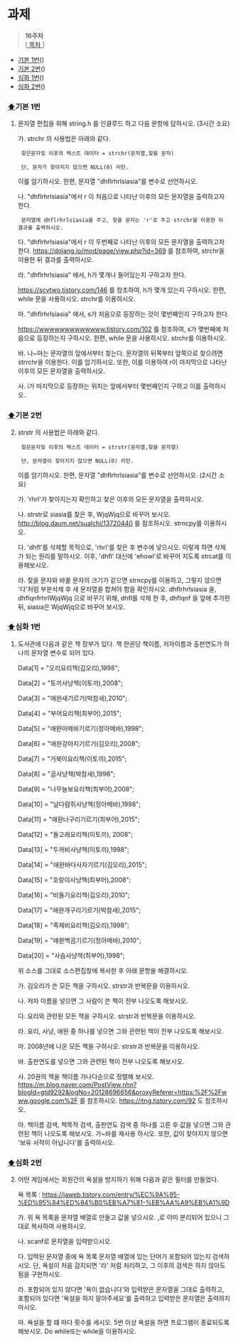 # 과제
> **16주차**   
[[ 목차 ](https://github.com/pqj163/IN_C_study/blob/master/README.md)]

- [기본 1번](#기본-1번)()
- [기본 2번](#기본-2번)()
- [심화 1번](#심화-1번)()
- [심화 2번](#심화-2번)()

### [⬆](#과제)기본 1번
1. 문자열 편집을 위해 string.h 를 인클루드 하고 다음 문항에 답하시오. (3시간 소요)

    가. strchr 의 사용법은 아래와 같다.

        찾은문자및 이후의 텍스트 데이터 = strchr(문자열,찾을 문자)  

        단, 문자가 찾아지지 않으면 NULL(0) 리턴.
    
    이를 암기하시오. 한편, 문자열 "dhflrhrlsiasia"를 변수로 선언하시오.

    나. "dhflrhrlsiasia"에서 r 이 처음으로 나타난 이후의 모든 문자열을 출력하고자 한다.

        문자열에 dhflrhrlsiasia을 주고, 찾을 문자는 'r'로 주고 strchr을 이용한 뒤 결과를 출력하시오.

    다. "dhflrhrlsiasia"에서 r 이 두번째로 나타난 이후의 모든 문자열을 출력하고자 한다. https://dojang.io/mod/page/view.php?id=369 를 참조하여, strchr을 이용한 뒤 결과를 출력하시오.

    라. "dhflrhrlsiasia" 에서, h가 몇개나 들어있는지 구하고자 한다.

    https://scvtwo.tistory.com/146 를 참조하여, h가 몇개 있는지 구하시오. 한편, while 문을 사용하시오. strchr를 이용하시오.

    마. "dhflrhrlsiasia" 에서, s가 처음으로 등장하는 것이 몇번째인지 구하고자 한다.

    https://wwwwwwwwwwwww.tistory.com/102 를 참조하여, s가 몇번째에 처음으로 등장하는지 구하시오. 한편, while 문을 사용하시오. strchr를 이용하시오.

    바. 나~마는 문자열의 앞에서부터 찾는다. 문자열의 뒤쪽부터 앞쪽으로 찾으려면 strrchr을 이용한다. 이를 암기하시오. 또한, 이를 이용하여 r이 마지막으로 나타난 이후의 모든 문자열을 출력하시오.

    사. i가 마지막으로 등장하는 위치는 앞에서부터 몇번째인지 구하고 이를 출력하시오.

### [⬆](#과제)기본 2번
2. strstr 의 사용법은 아래와 같다.

        찾은문자및 이후의 텍스트 데이터 = strstr(문자열,찾을 문자열)  

        단, 문자열이 찾아지지 않으면 NULL(0) 리턴. 

    이를 암기하시오. 한편, 문자열 "dhflrhrlsiasia"를 변수로 선언하시오. (2시간 소요)  

    가. 'rhrl'가 찾아지는지 확인하고 찾은 이후의 모든 문자열을 출력하시오.

    나. strstr로 siasia를 찾은 후, WjqWjq으로 바꾸어 보시오. http://blog.daum.net/sualchi/13720440  를 참조하시오. strncpy를 이용하시오.

    다. 'dhfl'를 삭제할 목적으로, 'rhrl'를 찾은 후 변수에 넣으시오. 이렇게 하면 삭제가 되는 원리를 말하시오. 이후, 'dhfl' 대신에 'ehowl'로 바꾸어 지도록 strcat를 이용해보시오.

    라. 찾을 문자와 바꿀 문자의 크기가 같으면 strncpy를 이용하고, 그렇지 않으면 '다'처럼 부분삭제 후 새 문자열을 합쳐야 함을 확인하시오. dhflrhrlsiasia 을, dhflqnfrhrlWjqWjq 으로 바꾸기 위해, dhfl를 삭제 한 후, dhflqnf 을 앞에 추가한 뒤, siasia은 WjqWjq으로 바꾸어 보시오.

 

 

 

 

 

### [⬆](#과제)심화 1번

1. 도서관에 다음과 같은 책 장부가 있다. 책 한권당 책이름, 저자이름과 출판연도가 하나의 문자열 변수로 되어 있다.

    

    Data[1] = "오리요리책(김오리),1998";

    Data[2] = "토끼사냥책(이토끼),2008";

    Data[3] = "애완새기르기(박참새),2010";

    Data[4] = "부어요리책(최부어),2015";

    Data[5] = "애완아메바기르기(정아메바),1998";

    Data[6] = "애완강아지기르기(김오리),2008";

    Data[7] = "거북이요리책(이토끼),2015";

    Data[8] = "곰사냥책(박참새),1998";

    Data[9] = "나무늘보요리책(최부어),2008";

    Data[10] = "날다람쥐사냥책(정아메바),1998";

    Data[11] = "애완너구리기르기(최부어),2015";

    Data[12] = "돌고래요리책(이토끼), 2008";

    Data[13] = "두꺼비사냥책(이토끼),1998";

    Data[14] = "애완바다사자기르기(김오리),2015";

    Data[15] = "호랑이사냥책(최부어),2008";

    Data[16] = "비둘기요리책(김오리),2010";

    Data[17] = "애완개구리기르기(박참새),2015";

    Data[18] = "족제비요리책(김오리),1998";

    Data[19] = "애완백곰기르기(정아메바),2010";

    Data[20] = "사슴사냥책(최부어),1998";

    

    위 소스를 그대로 소스편집창에 복사한 후 아래 문항을 해결하시오.

    

    가. 김오리가 쓴 모든 책을 구하시오. strstr과 반복문을 이용하시오.

    나. 저자 이름을 넣으면 그 사람이 쓴 책이 전부 나오도록 해보시오.

    

    다. 요리와 관련된 모든 책을 구하시오. strstr과 반복문을 이용하시오.

    라. 요리, 사냥, 애완 중 하나를 넣으면 그와 관련된 책이 전부 나오도록 해보시오.

    

    마. 2008년에 나온 모든 책을 구하시오. strstr과 반복문을 이용하시오.

    바. 출판연도를 넣으면 그와 관련된 책이 전부 나오도록 해보시오.

    

    사. 20권의 책을 책이름 가나다순으로 정렬해 보시오.  https://m.blog.naver.com/PostView.nhn?blogId=gtd9292&logNo=20128696656&proxyReferer=https:%2F%2Fwww.google.com%2F 를 참조하시오. https://itng.tistory.com/92 도 참조하시오.

    

    아. 책이름 검색, 책목적 검색, 출판연도 검색 중 하나를 고른 후 값을 넣으면 그와 관련된 책이 나오도록 해보시오. 가~바를 재사용 하시오. 또한, 값이 찾아지지 않으면 '보유 서적이 아닙니다'를 출력하시오.

 

 

 
### [⬆](#과제)심화 2번
2. 어떤 게임에서는 회원간의 욕설을 방지하기 위해 다음과 같은 필터를 만들었다.

 

    욕 목록 : https://jaweb.tistory.com/entry/%EC%9A%95-%ED%95%84%ED%84%B0%EB%A7%81-%EB%AA%A9%EB%A1%9D

    

    가. 위 욕 목록을 문자열 배열로 만들고 값을 넣으시오. ,로 이미 분리되어 있으니 그대로 복사하여 사용하시오.

    나. scanf로 문자열을 입력받으시오.

    다. 입력된 문자열 중에 욕 목록 문자열 배열에 있는 단어가 포함되어 있는지 검색하시오. 단, 욕설이 처음 감지되면 '라' 처럼 처리하고, 그 이후의 검색은 하지 않아도 됨을 구현하시오.

    라. 포함되어 있지 않다면 '욕이 없습니다'와 입력받은 문자열을 그대로 출력하고, 포함되어 있다면 '욕설을 하지 말아주세요'를 출력하고 입력받은 문자열은 출력하지 마시오.

    마. 욕설을 할 떄 마다 횟수를 세시오. 5번 이상 욕설을 하면 프로그램이 종료되도록 해보시오. Do while또는 while을 이용하시오.
